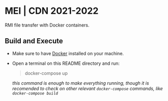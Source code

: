 # MEI | CDN 2021-2022
RMI file transfer with Docker containers.

## Build and Execute

- Make sure to have [Docker](https://www.docker.com/get-started) installed on your machine.

- Open a terminal on this README directory and run:

    > docker-compose up

    *this command is enough to make everything running, though it is recomended to check on other relevant ``docker-compose`` commands, like ``docker-compose build``*